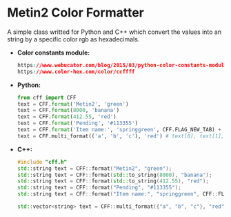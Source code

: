 
# Metin2 Color Formatter
A simple class writted for Python and C++ which convert the values into an string by a specific color rgb as hexadecimals.

 - **Color constants module:**
	```css
	https://www.webucator.com/blog/2015/03/python-color-constants-module/
	https://www.color-hex.com/color/ccffff
	```
 - **Python:**
	```py
	from cff import CFF
	text = CFF.format('Metin2', 'green')
	text = CFF.format(8000, 'banana')
	text = CFF.format(412.55, 'red')
	text = CFF.format('Pending', '#113355')
	text = CFF.format('Item name:', 'springgreen', CFF.FLAG_NEW_TAB) + CFF.format(item.GetItemName(), 'chocolate')
	text = CFF.multi_format(('a', 'b', 'c'), 'red') # text[0], text[1], text[2]
	```
 - **C++:**
	```c++
	#include "cff.h"
	std::string text = CFF::format("Metin2", "green");
	std::string text = CFF::format(std::to_string(8000), "banana");
	std::string text = CFF::format(std::to_string(412.55), "red");
	std::string text = CFF::format("Pending", "#113355");
	std::string text = CFF::format("Item name:", "springgreen", CFF::FLAG_NEW_TAB) + CFF::format(pItemData->GetName(), "chocolate");

	std::vector<string> text = CFF::multi_format({"a", "b", "c"}, "red"); // text[0], text[1], text[2]
	```


